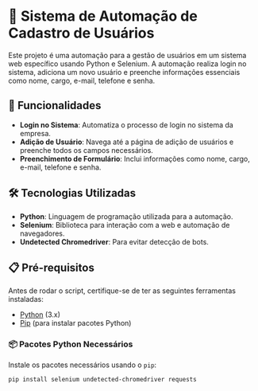 # 📂 Sistema de Automação de Cadastro de Usuários

Este projeto é uma automação para a gestão de usuários em um sistema web específico usando Python e Selenium. A automação realiza login no sistema, adiciona um novo usuário e preenche informações essenciais como nome, cargo, e-mail, telefone e senha.

## 🚀 Funcionalidades

- **Login no Sistema**: Automatiza o processo de login no sistema da empresa.
- **Adição de Usuário**: Navega até a página de adição de usuários e preenche todos os campos necessários.
- **Preenchimento de Formulário**: Inclui informações como nome, cargo, e-mail, telefone e senha.

## 🛠️ Tecnologias Utilizadas

- **Python**: Linguagem de programação utilizada para a automação.
- **Selenium**: Biblioteca para interação com a web e automação de navegadores.
- **Undetected Chromedriver**: Para evitar detecção de bots.

## 📋 Pré-requisitos

Antes de rodar o script, certifique-se de ter as seguintes ferramentas instaladas:

- [Python](https://www.python.org/downloads/) (3.x)
- [Pip](https://pip.pypa.io/en/stable/installation/) (para instalar pacotes Python)

### 📦 Pacotes Python Necessários

Instale os pacotes necessários usando o `pip`:

```bash
pip install selenium undetected-chromedriver requests
